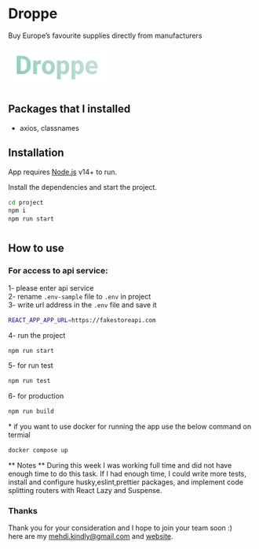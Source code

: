 # Droppe

Buy Europe’s favourite supplies directly from manufacturers

<img alt="view-1" src="src/assets/img/droppe-logo.png" width="200">

## Packages that I installed

- axios, classnames

## Installation

App requires [Node.js](https://nodejs.org/) v14+ to run.

Install the dependencies and start the project.

```sh
cd project
npm i
npm run start
```

#

## How to use

### For access to api service:

1- please enter api service  
2- rename `.env-sample` file to `.env` in project  
3- write url address in the `.env` file and save it

```sh
REACT_APP_APP_URL=https://fakestoreapi.com
```

4- run the project

```sh
npm run start
```

5- for run test

```sh
npm run test
```

6- for production

```sh
npm run build
```

\* if you want to use docker for running the app use the below command on termial

```sh
docker compose up
```

**
Notes
** During this week I was working full time and did not have enough time to do this task. If I had enough time, I could write more tests, install and configure husky,eslint,prettier packages, and implement code splitting routers with React Lazy and Suspense.

### Thanks

Thank you for your consideration and I hope to join your team soon :)  
here are my <mehdi.kindly@gmail.com> and [website](https://www.mahdifalamarzi.info).
